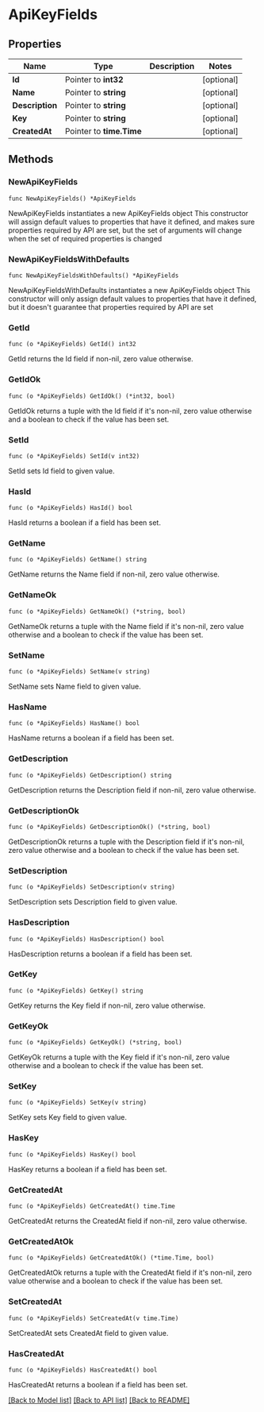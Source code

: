 # ApiKeyFields

## Properties

Name | Type | Description | Notes
------------ | ------------- | ------------- | -------------
**Id** | Pointer to **int32** |  | [optional] 
**Name** | Pointer to **string** |  | [optional] 
**Description** | Pointer to **string** |  | [optional] 
**Key** | Pointer to **string** |  | [optional] 
**CreatedAt** | Pointer to **time.Time** |  | [optional] 

## Methods

### NewApiKeyFields

`func NewApiKeyFields() *ApiKeyFields`

NewApiKeyFields instantiates a new ApiKeyFields object
This constructor will assign default values to properties that have it defined,
and makes sure properties required by API are set, but the set of arguments
will change when the set of required properties is changed

### NewApiKeyFieldsWithDefaults

`func NewApiKeyFieldsWithDefaults() *ApiKeyFields`

NewApiKeyFieldsWithDefaults instantiates a new ApiKeyFields object
This constructor will only assign default values to properties that have it defined,
but it doesn't guarantee that properties required by API are set

### GetId

`func (o *ApiKeyFields) GetId() int32`

GetId returns the Id field if non-nil, zero value otherwise.

### GetIdOk

`func (o *ApiKeyFields) GetIdOk() (*int32, bool)`

GetIdOk returns a tuple with the Id field if it's non-nil, zero value otherwise
and a boolean to check if the value has been set.

### SetId

`func (o *ApiKeyFields) SetId(v int32)`

SetId sets Id field to given value.

### HasId

`func (o *ApiKeyFields) HasId() bool`

HasId returns a boolean if a field has been set.

### GetName

`func (o *ApiKeyFields) GetName() string`

GetName returns the Name field if non-nil, zero value otherwise.

### GetNameOk

`func (o *ApiKeyFields) GetNameOk() (*string, bool)`

GetNameOk returns a tuple with the Name field if it's non-nil, zero value otherwise
and a boolean to check if the value has been set.

### SetName

`func (o *ApiKeyFields) SetName(v string)`

SetName sets Name field to given value.

### HasName

`func (o *ApiKeyFields) HasName() bool`

HasName returns a boolean if a field has been set.

### GetDescription

`func (o *ApiKeyFields) GetDescription() string`

GetDescription returns the Description field if non-nil, zero value otherwise.

### GetDescriptionOk

`func (o *ApiKeyFields) GetDescriptionOk() (*string, bool)`

GetDescriptionOk returns a tuple with the Description field if it's non-nil, zero value otherwise
and a boolean to check if the value has been set.

### SetDescription

`func (o *ApiKeyFields) SetDescription(v string)`

SetDescription sets Description field to given value.

### HasDescription

`func (o *ApiKeyFields) HasDescription() bool`

HasDescription returns a boolean if a field has been set.

### GetKey

`func (o *ApiKeyFields) GetKey() string`

GetKey returns the Key field if non-nil, zero value otherwise.

### GetKeyOk

`func (o *ApiKeyFields) GetKeyOk() (*string, bool)`

GetKeyOk returns a tuple with the Key field if it's non-nil, zero value otherwise
and a boolean to check if the value has been set.

### SetKey

`func (o *ApiKeyFields) SetKey(v string)`

SetKey sets Key field to given value.

### HasKey

`func (o *ApiKeyFields) HasKey() bool`

HasKey returns a boolean if a field has been set.

### GetCreatedAt

`func (o *ApiKeyFields) GetCreatedAt() time.Time`

GetCreatedAt returns the CreatedAt field if non-nil, zero value otherwise.

### GetCreatedAtOk

`func (o *ApiKeyFields) GetCreatedAtOk() (*time.Time, bool)`

GetCreatedAtOk returns a tuple with the CreatedAt field if it's non-nil, zero value otherwise
and a boolean to check if the value has been set.

### SetCreatedAt

`func (o *ApiKeyFields) SetCreatedAt(v time.Time)`

SetCreatedAt sets CreatedAt field to given value.

### HasCreatedAt

`func (o *ApiKeyFields) HasCreatedAt() bool`

HasCreatedAt returns a boolean if a field has been set.


[[Back to Model list]](../README.md#documentation-for-models) [[Back to API list]](../README.md#documentation-for-api-endpoints) [[Back to README]](../README.md)


